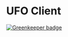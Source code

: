 UFO Client
==========

[![Greenkeeper badge](https://badges.greenkeeper.io/alexbowen/WSClient.svg)](https://greenkeeper.io/)
